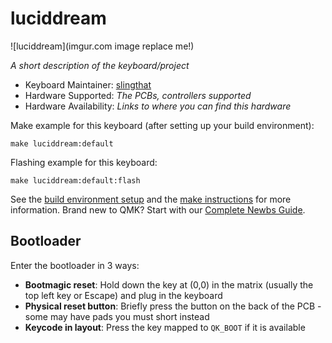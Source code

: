 # luciddream

![luciddream](imgur.com image replace me!)

*A short description of the keyboard/project*

* Keyboard Maintainer: [slingthat](https://github.com/slingthat)
* Hardware Supported: *The PCBs, controllers supported*
* Hardware Availability: *Links to where you can find this hardware*

Make example for this keyboard (after setting up your build environment):

    make luciddream:default

Flashing example for this keyboard:

    make luciddream:default:flash

See the [build environment setup](https://docs.qmk.fm/#/getting_started_build_tools) and the [make instructions](https://docs.qmk.fm/#/getting_started_make_guide) for more information. Brand new to QMK? Start with our [Complete Newbs Guide](https://docs.qmk.fm/#/newbs).

## Bootloader

Enter the bootloader in 3 ways:

* **Bootmagic reset**: Hold down the key at (0,0) in the matrix (usually the top left key or Escape) and plug in the keyboard
* **Physical reset button**: Briefly press the button on the back of the PCB - some may have pads you must short instead
* **Keycode in layout**: Press the key mapped to `QK_BOOT` if it is available
